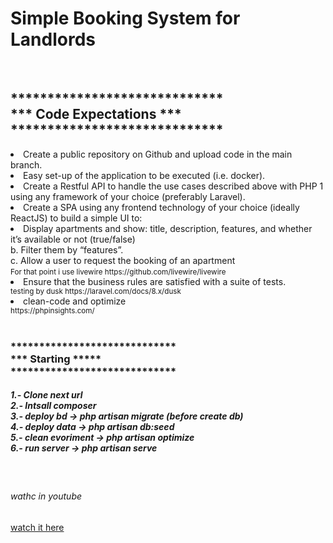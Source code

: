 <h1>Simple Booking System for Landlords</h1>
<br>
<h2>*****************************<br>
    ***   Code Expectations   ***<br>
    *****************************</h2>
    <li>Create a public repository on Github and upload code in the main branch.</li>
    <li>Easy set-up of the application to be executed (i.e. docker).</li>
    <li>Create a Restful API to handle the use cases described above with PHP 1 using any framework
    of your choice (preferably Laravel).</li>
    <li>Create a SPA using any frontend technology of your choice (ideally ReactJS) to build a simple UI to:</li>
    <li>Display apartments and show: title, description, features, and whether it’s available or
    not (true/false)<br>
    b. Filter them by “features”.<br>
    c. Allow a user to request the booking of an apartment<br>
    <small>For that point i use livewire https://github.com/livewire/livewire </small><br>
    <li>Ensure that the business rules are satisfied with a suite of tests.</li>
    <small>testing by dusk https://laravel.com/docs/8.x/dusk</small><br>
    <li>clean-code and optimize</li><small>https://phpinsights.com/</small><br>
<br>
<h3>*****************************<br>
    ***       Starting      *****<br>
    *****************************</h3>
<h5>1.- Clone next url <br>
2.- Intsall composer <br>
3.- deploy bd -> php artisan migrate (before create db)<br>
4.- deploy data -> php artisan db:seed  <br>
5.- clean evoriment -> php artisan  optimize <br>
6.- run server -> php artisan serve </h5>
<br>
<h6>wathc in youtube</h6>
<a href="https://www.youtube.com/watch?v=7jFUaa9OTOI">watch it here</a>
